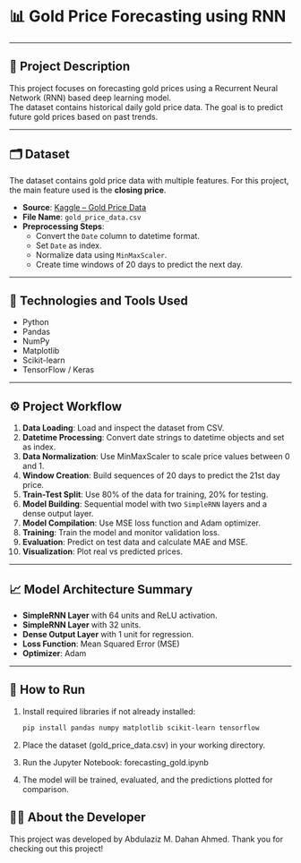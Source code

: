 # 📊 Gold Price Forecasting using RNN

---

## 📄 Project Description  
This project focuses on forecasting gold prices using a Recurrent Neural Network (RNN) based deep learning model.  
The dataset contains historical daily gold price data. The goal is to predict future gold prices based on past trends.

---

## 🗂 Dataset  
The dataset contains gold price data with multiple features. For this project, the main feature used is the **closing price**.

- **Source**: [Kaggle – Gold Price Data](https://www.kaggle.com/datasets/sid321axn/gold-price-data)  
- **File Name**: `gold_price_data.csv`  
- **Preprocessing Steps**:
  - Convert the `Date` column to datetime format.
  - Set `Date` as index.
  - Normalize data using `MinMaxScaler`.
  - Create time windows of 20 days to predict the next day.

---

## 🔧 Technologies and Tools Used  
- Python  
- Pandas  
- NumPy  
- Matplotlib  
- Scikit-learn  
- TensorFlow / Keras  

---

## ⚙️ Project Workflow

1. **Data Loading**: Load and inspect the dataset from CSV.  
2. **Datetime Processing**: Convert date strings to datetime objects and set as index.  
3. **Data Normalization**: Use MinMaxScaler to scale price values between 0 and 1.  
4. **Window Creation**: Build sequences of 20 days to predict the 21st day price.  
5. **Train-Test Split**: Use 80% of the data for training, 20% for testing.  
6. **Model Building**: Sequential model with two `SimpleRNN` layers and a dense output layer.  
7. **Model Compilation**: Use MSE loss function and Adam optimizer.  
8. **Training**: Train the model and monitor validation loss.  
9. **Evaluation**: Predict on test data and calculate MAE and MSE.  
10. **Visualization**: Plot real vs predicted prices.

---

## 📈 Model Architecture Summary  
- **SimpleRNN Layer** with 64 units and ReLU activation.  
- **SimpleRNN Layer** with 32 units.  
- **Dense Output Layer** with 1 unit for regression.  
- **Loss Function**: Mean Squared Error (MSE)  
- **Optimizer**: Adam

---

## 🚀 How to Run  

1. Install required libraries if not already installed:  
   ```bash
   pip install pandas numpy matplotlib scikit-learn tensorflow

2. Place the dataset (gold_price_data.csv) in your working directory.

3. Run the Jupyter Notebook:
forecasting_gold.ipynb

4. The model will be trained, evaluated, and the predictions plotted for comparison.

## 👨‍💻 About the Developer
This project was developed by Abdulaziz M. Dahan Ahmed.
Thank you for checking out this project!
